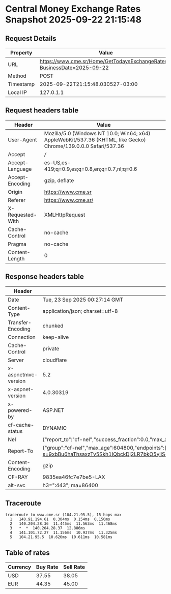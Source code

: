# Central Money Exchange Rates Snapshot 2025-09-22 21:15:48
## Request Details

| Property | Value |
|----------|-------|
| URL | https://www.cme.sr/Home/GetTodaysExchangeRates/?BusinessDate=2025-09-22 |
| Method | POST |
| Timestamp | 2025-09-22T21:15:48.030527-03:00 |
| Local IP | 127.0.1.1 |
    
## Request headers table

| Header | Value |
|--------|-------|
| User-Agent | Mozilla/5.0 (Windows NT 10.0; Win64; x64) AppleWebKit/537.36 (KHTML, like Gecko) Chrome/139.0.0.0 Safari/537.36 |
| Accept | */* |
| Accept-Language | es-US,es-419;q=0.9,es;q=0.8,en;q=0.7,nl;q=0.6 |
| Accept-Encoding | gzip, deflate |
| Origin | https://www.cme.sr |
| Referer | https://www.cme.sr/ |
| X-Requested-With | XMLHttpRequest |
| Cache-Control | no-cache |
| Pragma | no-cache |
| Content-Length | 0 |

    
## Response headers table
| Header | Value |
|--------|-------|
| Date | Tue, 23 Sep 2025 00:27:14 GMT |
| Content-Type | application/json; charset=utf-8 |
| Transfer-Encoding | chunked |
| Connection | keep-alive |
| Cache-Control | private |
| Server | cloudflare |
| x-aspnetmvc-version | 5.2 |
| x-aspnet-version | 4.0.30319 |
| x-powered-by | ASP.NET |
| cf-cache-status | DYNAMIC |
| Nel | {"report_to":"cf-nel","success_fraction":0.0,"max_age":604800} |
| Report-To | {"group":"cf-nel","max_age":604800,"endpoints":[{"url":"https://a.nel.cloudflare.com/report/v4?s=9xbBu6haThsaxzTv5Skh1IQbckDj2LR7bkO5yiiS47QgyOQWoWeJkpq89Xht7nQyRcgm0Juzln7MzIhZpDP%2FMHSs9FrHz0B6cYU%3D"}]} |
| Content-Encoding | gzip |
| CF-RAY | 9835ea46fc7e7be5-LAX |
| alt-svc | h3=":443"; ma=86400 |

## Traceroute 

```
traceroute to www.cme.sr (104.21.95.5), 15 hops max
  1   140.91.194.61  0.304ms  0.154ms  0.150ms 
  2   140.204.28.36  11.445ms  11.563ms  11.468ms 
  3   *  *  140.204.28.37  12.886ms 
  4   141.101.72.27  11.156ms  10.937ms  11.325ms 
  5   104.21.95.5  10.626ms  10.611ms  10.581ms 

```


## Table of rates

| Currency | Buy Rate | Sell Rate |
|----------|----------|-----------|
| USD | 37.55 | 38.05 |
| EUR | 44.35 | 45.00 |
